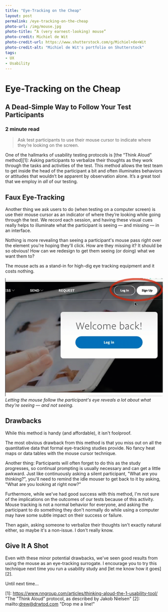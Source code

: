 ```yaml
---
title: "Eye-Tracking on the Cheap"
layout: post
permalink: /eye-tracking-on-the-cheap
photo-url: /img/mouse.jpg
photo-title: “A (very earnest-looking) mouse”
photo-credit: Michiel de Wit
photo-credit-url: https://www.shutterstock.com/g/Michiel+de+Wit
photo-credit-alt: "Michiel de Wit's portfolio on Shutterstock"
tags:
- UX
- Usability
---
```


# Eye-Tracking on the Cheap

## A Dead-Simple Way to Follow Your Test Participants

### 2 minute read

> Ask test participants to use their mouse cursor to indicate where they’re looking on the screen.

One of the hallmarks of usability testing protocols is [the “Think Aloud” method][1]: Asking participants to verbalize their thoughts as they work through the tasks and activities of the test. This method allows the test team to get inside the head of the participant a bit and often illuminates behaviors or attitudes that wouldn’t be apparent by observation alone. It’s a great tool that we employ in *all* of our testing.

## Faux Eye-Tracking
Another thing we ask users to do (when testing on a computer screen) is use their mouse cursor as an indicator of where they’re looking while going through the test. We record each session, and having these visual cues really helps to illuminate what the participant is seeing — and missing — in an interface. 

Nothing is more revealing than seeing a participant's mouse pass right over the element you're hoping they'll click. How are they missing it? It should be so obvious! How can we redesign to get them seeing (or doing) what we want them to?

The mouse acts as a stand-in for high-dig eye tracking equipment and it costs nothing.

<div class="filler-background-dark"><img src="/img/mouse-cursor-eye-tracking.gif" class="floatcenter" /></div><em class="img-caption">Letting the mouse follow the participant's eye reveals a lot about what they're seeing — and not seeing.</em>

## Drawbacks

While this method is handy (and affordable), it isn't foolproof.

The most obvious drawback from this method is that you miss out on all the quantitative data that formal eye-tracking studies provide. No fancy heat maps or data tables with the mouse cursor technique.

Another thing: Participants will often forget to do this as the study progresses, so continual prompting is usually necessary and can get a little awkward. Just like continuously asking a silent participant, "What are you thinking?", you'll need to remind the idle mouser to get back to it by asking, "What are you looking at right now?"

Furthermore, while we've had good success with this method, I'm not sure of the implications on the outcomes of our tests because of this activity. Mouse tracking is not a normal behavior for everyone, and asking the participant to do something they don't normally do while using a computer may have some subtle impact on their success or failure.

Then again, asking someone to verbalize their thoughts isn't exactly natural either, so maybe it's a non-issue. I don't really know.

## Give It A Shot

Even with these minor potential drawbacks, we've seen good results from using the mouse as an eye-tracking surrogate. I encourage you to try this technique next time you run a usability study and [let me know how it goes][2].

Until next time…

[1]:	https://www.nngroup.com/articles/thinking-aloud-the-1-usability-tool/ "The "Think Aloud" protocol, as described by Jakob Nielsen"
[2]:	mailto:drew@drwtod.com "Drop me a line!"